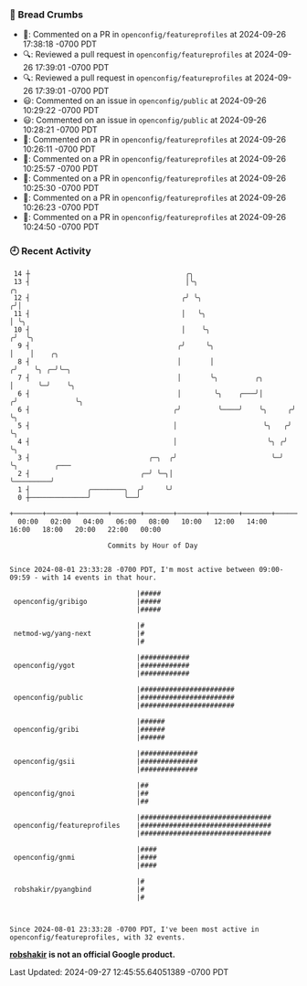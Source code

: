 ### 🍞 Bread Crumbs

 * 💬: Commented on a PR in  `openconfig/featureprofiles` at 2024-09-26 17:38:18 -0700 PDT
 * 🔍: Reviewed a pull request in  `openconfig/featureprofiles` at 2024-09-26 17:39:01 -0700 PDT
 * 🔍: Reviewed a pull request in  `openconfig/featureprofiles` at 2024-09-26 17:39:01 -0700 PDT
 * 😃: Commented on an issue in `openconfig/public` at 2024-09-26 10:29:22 -0700 PDT
 * 😃: Commented on an issue in `openconfig/public` at 2024-09-26 10:28:21 -0700 PDT
 * 💬: Commented on a PR in  `openconfig/featureprofiles` at 2024-09-26 10:26:11 -0700 PDT
 * 💬: Commented on a PR in  `openconfig/featureprofiles` at 2024-09-26 10:25:57 -0700 PDT
 * 💬: Commented on a PR in  `openconfig/featureprofiles` at 2024-09-26 10:25:30 -0700 PDT
 * 💬: Commented on a PR in  `openconfig/featureprofiles` at 2024-09-26 10:26:23 -0700 PDT
 * 💬: Commented on a PR in  `openconfig/featureprofiles` at 2024-09-26 10:24:50 -0700 PDT

### 🕘 Recent Activity
```
 14 ┼                                      ╭╮
 13 ┤                                      │╰╮                           ╭╮
 12 ┤                                     ╭╯ ╰╮                         ╭╯│
 11 ┤                                     │   ╰╮                        │ ╰╮
 10 ┤                                     │    ╰╮                      ╭╯  ╰╮
  9 ┤                                    ╭╯     ╰╮                     │    │    ╭╮
  8 ┤                                    │       │                    ╭╯    ╰╮ ╭─╯╰─╮
  7 ┤                                    │       ╰╮         ╭╮        │      ╰─╯    ╰╮
  6 ┤                                    │        ╰╮    ╭───╯│       ╭╯              ╰╮
  6 ┤                                   ╭╯         ╰────╯    ╰╮     ╭╯                ╰╮
  5 ┤                                   │                     ╰╮   ╭╯                  ╰╮
  4 ┤                                   │                      ╰╮ ╭╯                    ╰╮
  3 ┤                             ╭─╮  ╭╯                       ╰─╯                      ╰╮         ╭───
  2 ┤                           ╭─╯ ╰─╮│                                                  ╰─────────╯
  1 ┤              ╭────────╮  ╭╯     ╰╯
  0 ┼──────────────╯        ╰──╯
    +───────+───────+───────+───────+───────+───────+───────+───────+───────+───────+───────+───────+────
  00:00   02:00   04:00   06:00   08:00   10:00   12:00   14:00   16:00   18:00   20:00   22:00   00:00   

						Commits by Hour of Day


Since 2024-08-01 23:33:28 -0700 PDT, I'm most active between 09:00-09:59 - with 14 events in that hour.

```



```
                               |#####
 openconfig/gribigo            |#####
                               |#####

                               |#
 netmod-wg/yang-next           |#
                               |#

                               |############
 openconfig/ygot               |############
                               |############

                               |#######################
 openconfig/public             |#######################
                               |#######################

                               |######
 openconfig/gribi              |######
                               |######

                               |##############
 openconfig/gsii               |##############
                               |##############

                               |##
 openconfig/gnoi               |##
                               |##

                               |################################
 openconfig/featureprofiles    |################################
                               |################################

                               |####
 openconfig/gnmi               |####
                               |####

                               |#
 robshakir/pyangbind           |#
                               |#



Since 2024-08-01 23:33:28 -0700 PDT, I've been most active in openconfig/featureprofiles, with 32 events.

```
**[robshakir](mailto:robjs@google.com) is not an official Google product.**  


Last Updated: 2024-09-27 12:45:55.64051389 -0700 PDT
